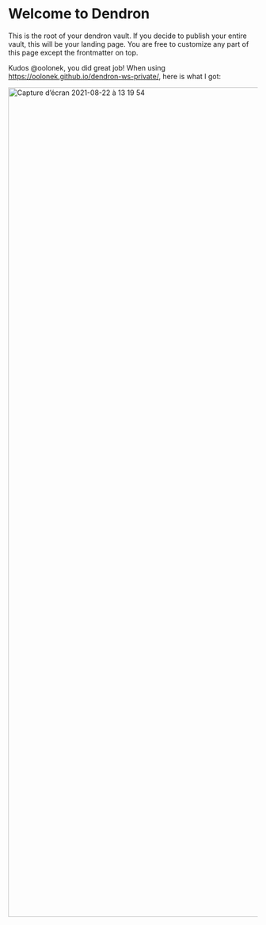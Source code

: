 # Welcome to Dendron

This is the root of your dendron vault. If you decide to publish your entire vault, this will be your landing page. You are free to customize any part of this page except the frontmatter on top. 

Kudos @oolonek, you did great job! 
When using https://oolonek.github.io/dendron-ws-private/, here is what I got:

<img width="1676" alt="Capture d’écran 2021-08-22 à 13 19 54" src="https://user-images.githubusercontent.com/44283913/130353241-43ba98eb-d947-473c-be08-d924f0ef585b.png">

